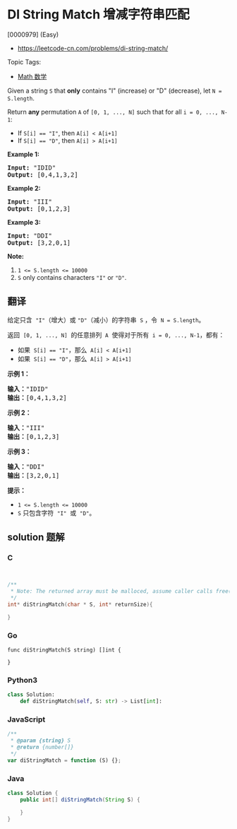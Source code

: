 # DI String Match 增减字符串匹配

[0000979] (Easy)

- https://leetcode-cn.com/problems/di-string-match/

Topic Tags:

- [Math 数学](https://leetcode-cn.com/tag/math/)

Given a string `S` that **only** contains "I" (increase) or "D" (decrease), let `N = S.length`.

Return **any** permutation `A` of `[0, 1, ..., N]` such that for all `i = 0, ..., N-1`:

- If `S[i] == "I"`, then `A[i] < A[i+1]`
- If `S[i] == "D"`, then `A[i] > A[i+1]`

**Example 1:**

<pre><strong>Input: </strong><span id="example-input-1-1">"IDID"</span>
<strong>Output: </strong><span id="example-output-1">[0,4,1,3,2]</span>
</pre>

**Example 2:**

<pre><strong>Input: </strong><span id="example-input-2-1">"III"</span>
<strong>Output: </strong><span id="example-output-2">[0,1,2,3]</span>
</pre>

**Example 3:**

<pre><strong>Input: </strong><span id="example-input-3-1">"DDI"</span>
<strong>Output: </strong><span id="example-output-3">[3,2,0,1]</span></pre>

**Note:**

1.  `1 <= S.length <= 10000`
2.  `S` only contains characters `"I"` or `"D"`.

## 翻译

给定只含  `"I"`（增大）或 `"D"`（减小）的字符串  `S` ，令  `N = S.length`。

返回  `[0, 1, ..., N]`  的任意排列  `A`  使得对于所有  `i = 0, ..., N-1`，都有：

- 如果  `S[i] == "I"`，那么  `A[i] < A[i+1]`
- 如果  `S[i] == "D"`，那么  `A[i] > A[i+1]`

**示例 1：**

<pre><strong>输入：</strong>"IDID"
<strong>输出：</strong>[0,4,1,3,2]
</pre>

**示例 2：**

<pre><strong>输入：</strong>"III"
<strong>输出：</strong>[0,1,2,3]
</pre>

**示例 3：**

<pre><strong>输入：</strong>"DDI"
<strong>输出：</strong>[3,2,0,1]</pre>

**提示：**

- `1 <= S.length <= 10000`
- `S` 只包含字符  `"I"`  或  `"D"`。

## solution 题解

### C

```c


/**
 * Note: The returned array must be malloced, assume caller calls free().
 */
int* diStringMatch(char * S, int* returnSize){

}


```

### Go

```golang
func diStringMatch(S string) []int {

}
```

### Python3

```python
class Solution:
    def diStringMatch(self, S: str) -> List[int]:

```

### JavaScript

```javascript
/**
 * @param {string} S
 * @return {number[]}
 */
var diStringMatch = function (S) {};
```

### Java

```java
class Solution {
    public int[] diStringMatch(String S) {

    }
}
```
